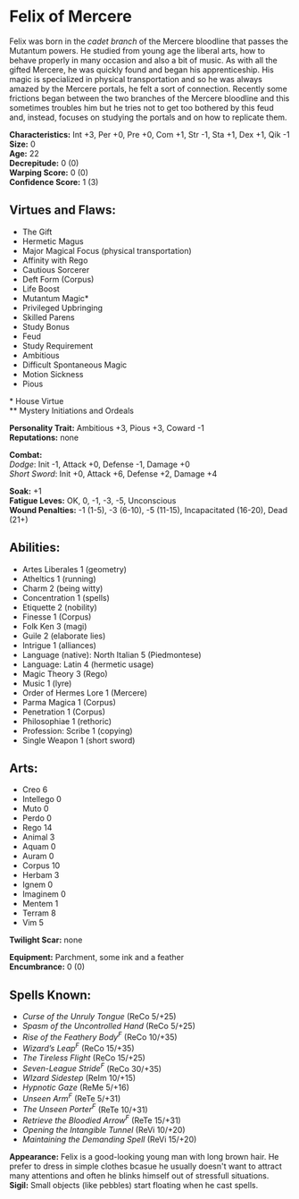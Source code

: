 # Felix of Mercere

Felix was born in the *cadet branch* of the Mercere bloodline that passes the Mutantum powers. He studied from young age the liberal arts, how to behave properly in many occasion and also a bit of music. As with all the gifted Mercere, he was quickly found and began his apprenticeship. His magic is specialized in physical transportation and so he was always amazed by the Mercere portals, he felt a sort of connection. Recently some frictions began between the two branches of the Mercere bloodline and this sometimes troubles him but he tries not to get too bothered by this feud and, instead, focuses on studying the portals and on how to replicate them.

**Characteristics:** Int +3, Per +0, Pre +0, Com +1, Str -1, Sta +1, Dex +1, Qik -1  
**Size:** 0  
**Age:** 22  
**Decrepitude:** 0 (0)  
**Warping Score:** 0 (0)  
**Confidence Score:** 1 (3)

## Virtues and Flaws:

- The Gift
- Hermetic Magus
- Major Magical Focus (physical transportation)
- Affinity with Rego
- Cautious Sorcerer
- Deft Form (Corpus)
- Life Boost
- Mutantum Magic*
- Privileged Upbringing
- Skilled Parens
- Study Bonus
- Feud
- Study Requirement
- Ambitious
- Difficult Spontaneous Magic
- Motion Sickness
- Pious

\* House Virtue  
** Mystery Initiations and Ordeals

**Personality Trait:** Ambitious +3, Pious +3, Coward -1  
**Reputations:** none

**Combat:**  
*Dodge*: Init -1, Attack +0, Defense -1, Damage +0  
*Short Sword*: Init +0, Attack +6, Defense +2, Damage +4                                                                                                  

**Soak:** +1  
**Fatigue Leves:** OK, 0, -1, -3, -5, Unconscious  
**Wound Penalties:** -1 (1-5), -3 (6-10), -5 (11-15), Incapacitated (16-20), Dead (21+)

## Abilities:

+ Artes Liberales 1 (geometry)
+ Atheltics 1 (running)
+ Charm 2 (being witty)
+ Concentration 1 (spells)
+ Etiquette 2 (nobility)
+ Finesse 1 (Corpus)
+ Folk Ken 3 (magi)
+ Guile 2 (elaborate lies)
+ Intrigue 1 (alliances)
+ Language (native): North Italian 5 (Piedmontese)
+ Language: Latin 4 (hermetic usage)
+ Magic Theory 3 (Rego)
+ Music 1 (lyre)
+ Order of Hermes Lore 1 (Mercere)
+ Parma Magica 1 (Corpus)
+ Penetration 1 (Corpus)
+ Philosophiae 1 (rethoric)
+ Profession: Scribe 1 (copying)
+ Single Weapon 1 (short sword)

## Arts:

+ Creo 6
+ Intellego 0
+ Muto 0
+ Perdo 0
+ Rego 14
+ Animal 3
+ Aquam 0
+ Auram 0
+ Corpus 10
+ Herbam 3
+ Ignem 0
+ Imaginem 0
+ Mentem 1
+ Terram 8
+ Vim 5

**Twilight Scar:** none  

**Equipment:** Parchment, some ink and a feather  
**Encumbrance:** 0 (0)

## Spells Known:

+ *Curse of the Unruly Tongue* (ReCo 5/+25)
+ *Spasm of the Uncontrolled Hand* (ReCo 5/+25)
+ *Rise of the Feathery Body<sup>F</sup>* (ReCo 10/+35)
+ *Wizard’s Leap<sup>F</sup>* (ReCo 15/+35)
+ *The Tireless Flight* (ReCo 15/+25)
+ *Seven-League Stride<sup>F</sup>* (ReCo 30/+35)
+ *WIzard Sidestep* (ReIm 10/+15)
+ *Hypnotic Gaze* (ReMe 5/+16)
+ *Unseen Arm<sup>F</sup>* (ReTe 5/+31)
+ *The Unseen Porter<sup>F</sup>* (ReTe 10/+31)
+ *Retrieve the Bloodied Arrow<sup>F</sup>* (ReTe 15/+31)
+ *Opening the Intangible Tunnel* (ReVi 10/+20)
+ *Maintaining the Demanding Spell* (ReVi 15/+20)

**Appearance:** Felix is a good-looking young man with long brown hair. He prefer to dress in simple clothes bcasue he usually doesn't want to attract many attentions and often he blinks himself out of stressfull situations.  
**Sigil:** Small objects (like pebbles) start floating when he cast spells.
